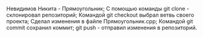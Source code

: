 Невидимов Никита - Прямоугольник;
С помощью команды git clone - склонировал репозиторий;
Командой git checkout выбрал ветвь своего проекта;
Сделал изменения в файле Прямоугольник.cpp;
Командой git commit сохранил коммит;
git push - отправил изменения в репозиторий.
